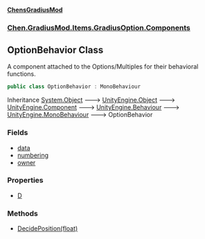 
#### [ChensGradiusMod](./index 'index')

### [Chen.GradiusMod.Items.GradiusOption.Components](./3b19l5ocTqQsEH2QAbTnXQ 'Chen.GradiusMod.Items.GradiusOption.Components')

## OptionBehavior Class
A component attached to the Options/Multiples for their behavioral functions.  
```csharp
public class OptionBehavior : MonoBehaviour
```
Inheritance [System.Object](https://docs.microsoft.com/en-us/dotnet/api/System.Object 'System.Object') &#129106; [UnityEngine.Object](https://docs.microsoft.com/en-us/dotnet/api/UnityEngine.Object 'UnityEngine.Object') &#129106; [UnityEngine.Component](https://docs.microsoft.com/en-us/dotnet/api/UnityEngine.Component 'UnityEngine.Component') &#129106; [UnityEngine.Behaviour](https://docs.microsoft.com/en-us/dotnet/api/UnityEngine.Behaviour 'UnityEngine.Behaviour') &#129106; [UnityEngine.MonoBehaviour](https://docs.microsoft.com/en-us/dotnet/api/UnityEngine.MonoBehaviour 'UnityEngine.MonoBehaviour') &#129106; OptionBehavior  

### Fields
- [data](./dyH6-LoOcCvk1uV3ZZUS8w 'Chen.GradiusMod.Items.GradiusOption.Components.OptionBehavior.data')
- [numbering](./LL3U18iiScRLNCdMslZJ8A 'Chen.GradiusMod.Items.GradiusOption.Components.OptionBehavior.numbering')
- [owner](./iGOzPfYJ7tQzCVKdE5AWJA 'Chen.GradiusMod.Items.GradiusOption.Components.OptionBehavior.owner')

### Properties
- [D](./eSeNlsyjG+4E4X-yEkOr0w 'Chen.GradiusMod.Items.GradiusOption.Components.OptionBehavior.D')

### Methods
- [DecidePosition(float)](./-PwxV-eu4pTTt4GnyV7N4A 'Chen.GradiusMod.Items.GradiusOption.Components.OptionBehavior.DecidePosition(float)')
